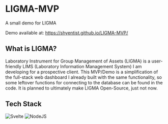 # LIGMA-MVP
A small demo for LIGMA

Demo available at: https://shyentist.github.io/LIGMA-MVP/

## What is LIGMA?
Laboratory Instrument for Group Management of Assets (LIGMA) is a user-friendly LIMS (Laboratory Information Management System) I am developing for a prospective client. This MVP/Demo is a simplification of the full-stack web dashboard I already built with the same functionality, so some leftover functions for connecting to the database can be found in the code. It is planned to ultimately make LIGMA Open-Source, just not now.

## Tech Stack
![Svelte](https://img.shields.io/badge/svelte-%23f1413d.svg?style=for-the-badge&logo=svelte&logoColor=white) ![NodeJS](https://img.shields.io/badge/node.js-6DA55F?style=for-the-badge&logo=node.js&logoColor=white)
